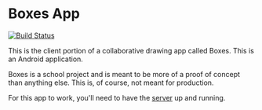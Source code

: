Boxes App
=========

[![Build Status](https://travis-ci.org/beraboris/boxes_app.svg)](https://travis-ci.org/beraboris/boxes_app)

This is the client portion of a collaborative drawing app called Boxes. This is an Android application.

Boxes is a school project and is meant to be more of a proof of concept than anything else. This is, of course, not
meant for production.

For this app to work, you'll need to have the [server](https://github.com/beraboris/boxes_server) up and running.
